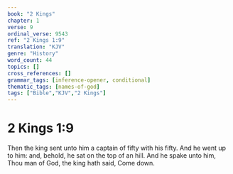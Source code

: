 ```yaml
---
book: "2 Kings"
chapter: 1
verse: 9
ordinal_verse: 9543
ref: "2 Kings 1:9"
translation: "KJV"
genre: "History"
word_count: 44
topics: []
cross_references: []
grammar_tags: [inference-opener, conditional]
thematic_tags: [names-of-god]
tags: ["Bible","KJV","2 Kings"]
---
```


# 2 Kings 1:9

Then the king sent unto him a captain of fifty with his fifty. And he went up to him: and, behold, he sat on the top of an hill. And he spake unto him, Thou man of God, the king hath said, Come down.
